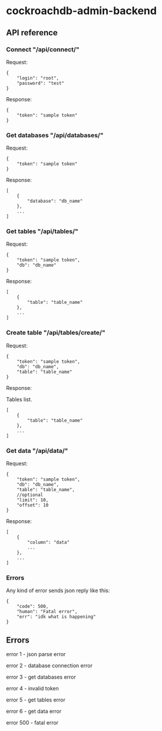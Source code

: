 # cockroachdb-admin-backend

## API reference

### Connect "/api/connect/"
Request:
```
{
    "login": "root",
    "password": "test"
}
```

Response:

```
{
    "token": "sample token"
}
```

### Get databases "/api/databases/"
Request:
```
{
    "token": "sample token"
}
```

Response:

```
[
    {
        "database": "db_name"
    },
    ...
]
```


### Get tables "/api/tables/"
Request:
```
{
    "token": "sample token",
    "db": "db_name"
}
```

Response:

```
[
    {
        "table": "table_name"
    },
    ...
]
```

### Create table "/api/tables/create/"

Request:
```
{
    "token": "sample token",
    "db": "db_name",
    "table": "table_name"
}
```

Response:

Tables list.

```
[
    {
        "table": "table_name"
    },
    ...
]
```

### Get data "/api/data/"
Request:
```
{
    "token": "sample token",
    "db": "db_name",
    "table": "table_name",
    //optional
    "limit": 10,
    "offset": 10
}
```

Response:

```
[
    {
        "column": "data"
        ...
    },
    ...
]
```


### Errors
Any kind of error sends json reply like this:

```
{
    "code": 500,
    "human": "Fatal error",
    "err": "idk what is happening"
}
```


## Errors

error 1 - json parse error

error 2 - database connection error

error 3 - get databases error

error 4 - invalid token

error 5 - get tables error

error 6 - get data error

error 500 - fatal error
